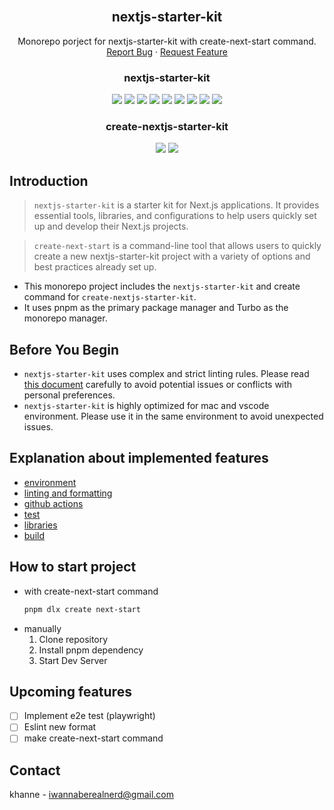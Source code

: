<div align="center">
 
  <h2 align="center">nextjs-starter-kit</h2>

  <p align="center">
    Monorepo porject for nextjs-starter-kit with create-next-start command.
    <br />
    <a href="https://github.com/IwannabeRealnerD/nextjs-starter-kit/issues">Report Bug</a>
    ·
    <a href="https://github.com/IwannabeRealnerD/nextjs-starter-kit/issues">Request Feature</a>
  </p>
</div>

<div align="center">
  <h3>nextjs-starter-kit</h3>
  <img src="https://img.shields.io/badge/Next.js-000000?style=for-the-badge&logo=Next.js&logoColor=white">
  <img src="https://img.shields.io/badge/React-61DAFB?style=for-the-badge&logo=React&logoColor=black">
  <img src="https://img.shields.io/badge/Vitest-6E9F18?style=for-the-badge&logo=Vitest&logoColor=white">
  <img src="https://img.shields.io/badge/Storybook-FF4785?style=for-the-badge&logo=Storybook&logoColor=white">
  <img src="https://img.shields.io/badge/Testing Library-E33332?style=for-the-badge&logo=Testing Library&logoColor=white">
  <img src="https://img.shields.io/badge/GitHub actions-2088FF?style=for-the-badge&logo=GitHub actions&logoColor=white">
  <img src="https://img.shields.io/badge/ESLint-4B32C3?style=for-the-badge&logo=ESLint&logoColor=white">
  <img src="https://img.shields.io/badge/Prettier-F7B93E?style=for-the-badge&logo=Prettier&logoColor=white">
  <img src="https://img.shields.io/badge/Typescript-3178C6?style=for-the-badge&logo=Typescript&logoColor=white">
</div>
<div align="center">
  <h3>create-nextjs-starter-kit</h3>
  <img src="https://img.shields.io/badge/Node.js-5FA04E?style=for-the-badge&logo=Node.js&logoColor=white">
  <img src="https://img.shields.io/badge/Typescript-3178C6?style=for-the-badge&logo=Typescript&logoColor=white">
</div>

## Introduction

> `nextjs-starter-kit` is a starter kit for Next.js applications. It provides essential tools, libraries, and configurations to help users quickly set up and develop their Next.js projects.

> `create-next-start` is a command-line tool that allows users to quickly create a new nextjs-starter-kit project with a variety of options and best practices already set up.

- This monorepo project includes the `nextjs-starter-kit` and create command for `create-nextjs-starter-kit`.
- It uses pnpm as the primary package manager and Turbo as the monorepo manager.

## Before You Begin

- `nextjs-starter-kit` uses complex and strict linting rules. Please read [this document](./project/setting_description/linting_and_formatting.md) carefully to avoid potential issues or conflicts with personal preferences.
- `nextjs-starter-kit` is highly optimized for mac and vscode environment. Please use it in the same environment to avoid unexpected issues.

## Explanation about implemented features

- [environment](./project/setting_description/environment.md)
- [linting and formatting](./project/setting_description/linting_and_formatting.md)
- [github actions](./project/setting_description/github_actions.md)
- [test](./project/setting_description/test.md)
- [libraries](./project/setting_description/libraries.md)
- [build](./project/setting_description/build.md)

## How to start project

- with create-next-start command
  ```sh
  pnpm dlx create next-start
  ```
- manually
  1.  Clone repository
  2.  Install pnpm dependency
  3.  Start Dev Server

## Upcoming features

- [ ] Implement e2e test (playwright)
- [ ] Eslint new format
- [ ] make create-next-start command

## Contact

khanne - iwannaberealnerd@gmail.com
